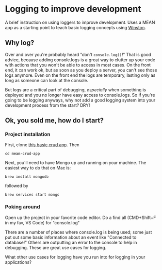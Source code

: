# Logging to improve development
A brief instruction on using loggers to improve development. Uses a MEAN app as a starting point to teach basic logging concepts using [Winston](https://www.npmjs.com/package/winston).

## Why log?
Over and over you're probably heard "don't `console.log()`!" That is good advice, because adding console.logs is a great way to clutter up your code with actions that you won't be able to access in most cases. On the front end, it can work ok, but as soon as you deploy a server, you can't see those logs anymore. Even on the front end the logs are temporary, lasting only as long as someone can look at the console.

But logs are a critical part of debugging, *especially* when something is deployed and you no longer have easy access to console.logs. So if you're going to be logging anyways, why not add a good logging system into your development process from the start? DRY!

## Ok, you sold me, how do I start?
### Project installation
First, clone [this basic crud app](https://github.com/dsudia/mean-crud-app). Then

```
cd mean-crud-app
```

Next, you'll need to have Mongo up and running on your machine. The easiest way to do that on Mac is:

```
brew install mongodb
```

followed by

```
brew services start mongo
```

### Poking around
Open up the project in your favorite code editor. Do a find all (CMD+Shift+F in my fav, VS Code) for "console.log"

There are a number of places where console.log is being used; some just put out some basic information about an event like "Connected to database!" Others are outputting an error to the console to help in debugging. These are great use cases for logging.

What other use cases for logging have you run into for logging in your applications?
